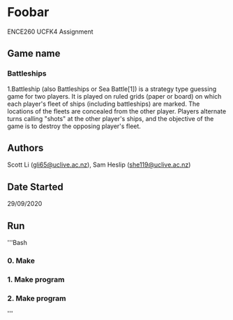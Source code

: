 # Foobar
ENCE260 UCFK4 Assignment

## Game name
### Battleships
1.Battleship (also Battleships or Sea Battle[1]) is a strategy type guessing    game for two players. It is played on ruled grids (paper or board) on which each player's fleet of ships (including battleships) are marked. The locations of the fleets are concealed from the other player. Players alternate turns calling "shots" at the other player's ships, and the objective of the game is to destroy the opposing player's fleet.



## Authors
Scott Li (gli65@uclive.ac.nz), Sam Heslip (she119@uclive.ac.nz)

## Date Started
29/09/2020

## Run
'''Bash
### 0. Make
### 1. Make program
### 2. Make program
'''

